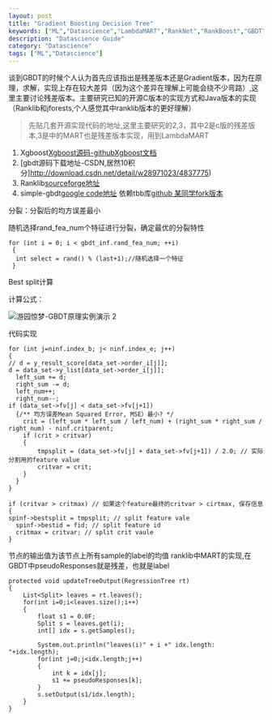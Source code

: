 ```yaml
---
layout: post
title: "Gradient Boosting Decision Tree"
keywords: ["ML","Datascience","LambdaMART","RankNet","RankBoost","GBDT"]
description: "Datascience Guide"
category: "Datascience"
tags: ["ML","Datascience"]
---
```


谈到GBDT的时候个人认为首先应该指出是残差版本还是Gradient版本，因为在原理，求解，实现上存在较大差异（因为这个差异在理解上可能会绕不少弯路）,这里主要讨论残差版本。主要研究已知的开源C版本的实现方式和Java版本的实现（Ranklib和jforests,个人感觉其中ranklib版本的更好理解）

>先贴几套开源实现代码的地址,这里主要研究的2,3，其中2是c版的残差版本,3是中的MART也是残差版本实现，用到LambdaMART

1. Xgboost[Xgboost源码-github](https://github.com/dmlc/xgboost/tree/master/)[Xgboost文档](https://xgboost.readthedocs.io/en/latest/)
2. [gbdt源码下载地址-CSDN,居然10积分]http://download.csdn.net/detail/w28971023/4837775)
3. Ranklib[sourceforge地址](https://sourceforge.net/p/lemur/wiki/RankLib/)
4. simple-gbdt[google code地址](https://code.google.com/archive/p/simple-gbdt/) 依赖tbb库[github 某同学fork版本](https://github.com/hcy0807/simple-gbdt)

分裂：分裂后的均方误差最小

随机选择rand_fea_num个特征进行分裂，确定最优的分裂特性

```
for (int i = 0; i < gbdt_inf.rand_fea_num; ++i) 
 {
  int select = rand() % (last+1);//随机选择一个特征
 }
```

Best split计算

计算公式：

![游园惊梦-GBDT原理实例演示 2](http://images.cnitblog.com/blog/61573/201503/251821497246538.png)

代码实现

```
for (int j=ninf.index_b; j< ninf.index_e; j++)
{
// d = y_result_score[data_set->order_i[j]];
d = data_set->y_list[data_set->order_i[j]];
  left_sum += d;
  right_sum -= d;
  left_num++;
  right_num--;
if (data_set->fv[j] < data_set->fv[j+1])
  {/** 均方误差Mean Squared Error, MSE）最小? */
	crit = (left_sum * left_sum / left_num) + (right_sum * right_sum / right_num) - ninf.critparent;
  	if (crit > critvar) 
	{
		tmpsplit = (data_set->fv[j] + data_set->fv[j+1]) / 2.0; // 实际分割用的feature value
		critvar = crit;
	}
  }
}

if (critvar > critmax) // 如果这个feature最终的critvar > cirtmax, 保存信息
{
spinf->bestsplit = tmpsplit; // split feature vale
  spinf->bestid = fid; // split feature id
  critmax = critvar; // split crit vaule
}
```

节点的输出值为该节点上所有sample的label的均值
ranklib中MART的实现,在GBDT中pseudoResponses就是残差，也就是label

```
protected void updateTreeOutput(RegressionTree rt)
{
	List<Split> leaves = rt.leaves();
	for(int i=0;i<leaves.size();i++)
	{
		float s1 = 0.0F;
		Split s = leaves.get(i);
		int[] idx = s.getSamples();
		
		System.out.println("leaves(i)" + i +" idx.length: "+idx.length);
		for(int j=0;j<idx.length;j++)
		{
			int k = idx[j];
			s1 += pseudoResponses[k];
		}
		s.setOutput(s1/idx.length);
	}
}
```

